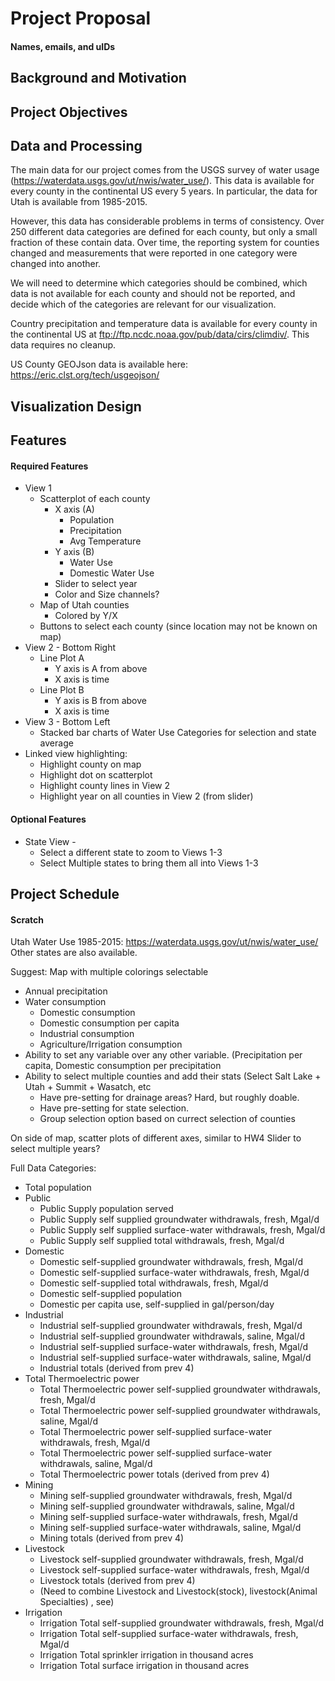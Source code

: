 # Project Proposal

#### Names, emails, and uIDs

## Background and Motivation

## Project Objectives

## Data and Processing
The main data for our project comes from the USGS survey of water usage (https://waterdata.usgs.gov/ut/nwis/water_use/). This data is available for every county in the continental US every 5 years. In particular, the data for Utah is available from 1985-2015.

However, this data has considerable problems in terms of consistency. Over 250 different data categories are defined for each county, but only a small fraction of these contain data. Over time, the reporting system for counties changed and measurements that were reported in one category were changed into another. 

We will need to determine which categories should be combined, which data is not available for each county and should not be reported, and decide which of the categories are relevant for our visualization.

Country precipitation and temperature data is available for every county in the continental US at ftp://ftp.ncdc.noaa.gov/pub/data/cirs/climdiv/. This data requires no cleanup.

US County GEOJson data is available here: https://eric.clst.org/tech/usgeojson/


## Visualization Design

## Features
#### Required Features
* View 1
  * Scatterplot of each county
    * X axis (A)
      * Population
      * Precipitation
      * Avg Temperature 
    * Y axis (B)
      * Water Use
      * Domestic Water Use
    * Slider to select year
    * Color and Size channels?
  * Map of Utah counties
    * Colored by Y/X
  * Buttons to select each county (since location may not be known on map)
* View 2 - Bottom Right 
  * Line Plot A
    * Y axis is A from above
    * X axis is time 
  * Line Plot B
    * Y axis is B from above
    * X axis is time 
* View 3 - Bottom Left
  * Stacked bar charts of Water Use Categories for selection and state average
* Linked view highlighting:
  * Highlight county on map
  * Highlight dot on scatterplot
  * Highlight county lines in View 2
  * Highlight year on all counties in View 2 (from slider)
#### Optional Features
* State View - 
  * Select a different state to zoom to Views 1-3
  * Select Multiple states to bring them all into Views 1-3

## Project Schedule






#### Scratch
Utah Water Use 1985-2015: https://waterdata.usgs.gov/ut/nwis/water_use/ Other states are also available.

Suggest: Map with multiple colorings selectable
* Annual precipitation
* Water consumption
  * Domestic consumption
  * Domestic consumption per capita
  * Industrial consumption
  * Agriculture/Irrigation consumption
* Ability to set any variable over any other variable. (Precipitation per capita, Domestic consumption per precipitation
* Ability to select multiple counties and add their stats (Select Salt Lake + Utah + Summit + Wasatch, etc
  * Have pre-setting for drainage areas? Hard, but roughly doable.
  * Have pre-setting for state selection.
  * Group selection option based on currect selection of counties

On side of map, scatter plots of different axes, similar to HW4
Slider to select multiple years?

Full Data Categories:
 * Total population
 * Public
   * Public Supply population served
   * Public Supply self supplied groundwater withdrawals, fresh, Mgal/d
   * Public Supply self supplied surface-water withdrawals, fresh, Mgal/d
   * Public Supply self supplied total withdrawals, fresh, Mgal/d
 * Domestic
   * Domestic self-supplied groundwater withdrawals, fresh, Mgal/d
   * Domestic self-supplied surface-water withdrawals, fresh, Mgal/d
   * Domestic self-supplied total withdrawals, fresh, Mgal/d
   * Domestic self-supplied population
   * Domestic per capita use, self-supplied in gal/person/day
 * Industrial
   * Industrial self-supplied groundwater withdrawals, fresh, Mgal/d
   * Industrial self-supplied groundwater withdrawals, saline, Mgal/d
   * Industrial self-supplied surface-water withdrawals, fresh, Mgal/d
   * Industrial self-supplied surface-water withdrawals, saline, Mgal/d
   * Industrial totals (derived from prev 4)
 * Total Thermoelectric power
   * Total Thermoelectric power self-supplied groundwater withdrawals, fresh, Mgal/d
   * Total Thermoelectric power self-supplied groundwater withdrawals, saline, Mgal/d
   * Total Thermoelectric power self-supplied surface-water withdrawals, fresh, Mgal/d
   * Total Thermoelectric power self-supplied surface-water withdrawals, saline, Mgal/d
   * Total Thermoelectric power totals (derived from prev 4)
 * Mining 
   * Mining self-supplied groundwater withdrawals, fresh, Mgal/d
   * Mining self-supplied groundwater withdrawals, saline, Mgal/d
   * Mining self-supplied surface-water withdrawals, fresh, Mgal/d
   * Mining self-supplied surface-water withdrawals, saline, Mgal/d
   * Mining totals (derived from prev 4)
 * Livestock
   * Livestock self-supplied groundwater withdrawals, fresh, Mgal/d
   * Livestock self-supplied surface-water withdrawals, fresh, Mgal/d
   * Livestock totals (derived from prev 4)
   * (Need to combine Livestock and Livestock(stock), livestock(Animal Specialties) , see)
 * Irrigation
   * Irrigation Total self-supplied groundwater withdrawals, fresh, Mgal/d
   * Irrigation Total self-supplied surface-water withdrawals, fresh, Mgal/d
   * Irrigation Total sprinkler irrigation in thousand acres
   * Irrigation Total surface irrigation in thousand acres
